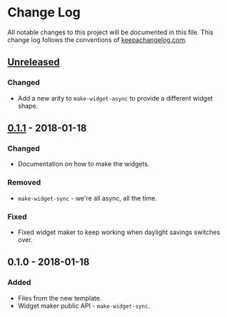 # Change Log
All notable changes to this project will be documented in this file. This change log follows the conventions of [keepachangelog.com](http://keepachangelog.com/).

## [Unreleased]
### Changed
- Add a new arity to `make-widget-async` to provide a different widget shape.

## [0.1.1] - 2018-01-18
### Changed
- Documentation on how to make the widgets.

### Removed
- `make-widget-sync` - we're all async, all the time.

### Fixed
- Fixed widget maker to keep working when daylight savings switches over.

## 0.1.0 - 2018-01-18
### Added
- Files from the new template.
- Widget maker public API - `make-widget-sync`.

[Unreleased]: https://github.com/your-name/clj-nn/compare/0.1.1...HEAD
[0.1.1]: https://github.com/your-name/clj-nn/compare/0.1.0...0.1.1
